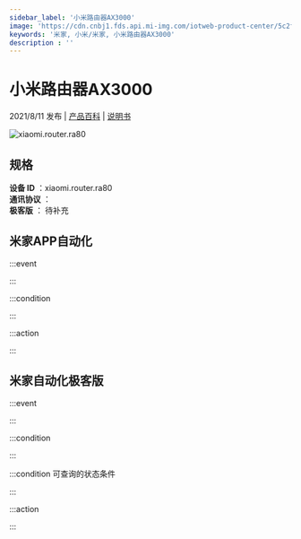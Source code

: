 ```yaml
---
sidebar_label: '小米路由器AX3000'
image: 'https://cdn.cnbj1.fds.api.mi-img.com/iotweb-product-center/5c2f48ddb464fe87747eeab0f00eb867_1622534880842.png?GalaxyAccessKeyId=AKVGLQWBOVIRQ3XLEW&Expires=9223372036854775807&Signature=0vQVUERCtDl//HmUv4Sinjj/1gg='
keywords: '米家, 小米/米家, 小米路由器AX3000'
description : ''
---
```

# 小米路由器AX3000

2021/8/11 发布 | [产品百科](https://home.mi.com/webapp/content/baike/product/index.html?model=xiaomi.router.ra80/) | [说明书](https://home.mi.com/views/introduction.html?model=xiaomi.router.ra80&region=cn)

![xiaomi.router.ra80](https://cdn.cnbj1.fds.api.mi-img.com/iotweb-product-center/5c2f48ddb464fe87747eeab0f00eb867_1622534880842.png?GalaxyAccessKeyId=AKVGLQWBOVIRQ3XLEW&Expires=9223372036854775807&Signature=0vQVUERCtDl//HmUv4Sinjj/1gg=)

## 规格  
> 
**设备 ID** ：xiaomi.router.ra80  
**通讯协议** ：  
**极客版**  ： 待补充 


## 米家APP自动化  

:::event  

:::

:::condition  

:::

:::action   

:::

## 米家自动化极客版  

:::event  

:::

:::condition  

:::

:::condition 可查询的状态条件  

:::

:::action  

:::

        
